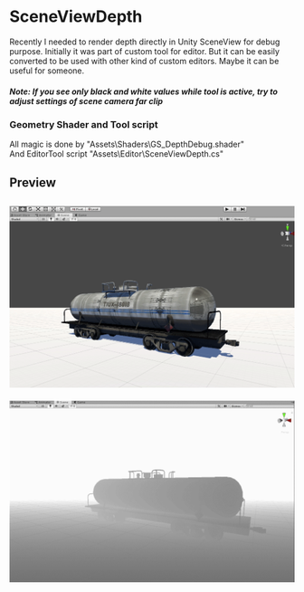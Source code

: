 # SceneViewDepth
Recently I needed to render depth directly in Unity SceneView for debug purpose. Initially it was part of custom tool for editor. But it can be easily converted to be used with other kind of custom editors. Maybe it can be useful for someone.

##### Note: *If you see only black and white values while tool is active, try to adjust settings of scene camera far clip*
### Geometry Shader and Tool script
All magic is done by  "Assets\Shaders\GS_DepthDebug.shader"<br>
And EditorTool script "Assets\Editor\SceneViewDepth.cs"<br>

## Preview
![Tank](TankStatic.gif)
&NewLine;
---
&NewLine;
![TankOrbit](TankOrbit.gif)




